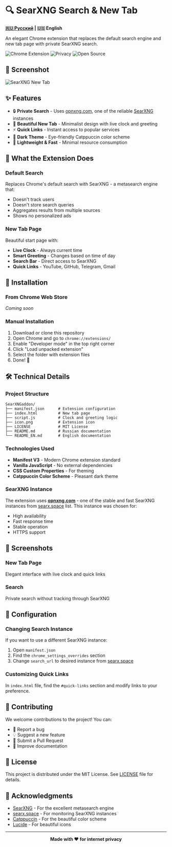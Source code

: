 # 🔍 SearXNG Search & New Tab

**[🇷🇺 Русский](README.md) | 🇺🇸 English**

An elegant Chrome extension that replaces the default search engine and new tab page with private SearXNG search.

![Chrome Extension](https://img.shields.io/badge/Chrome-Extension-4285F4?style=for-the-badge&logo=googlechrome&logoColor=white)
![Privacy](https://img.shields.io/badge/Privacy-Focused-00C851?style=for-the-badge&logo=shield&logoColor=white)
![Open Source](https://img.shields.io/badge/Open-Source-FF6B35?style=for-the-badge&logo=opensourceinitiative&logoColor=white)

## 📸 Screenshot

![SearXNG New Tab](https://raw.githubusercontent.com/Nelyfa/SearXNGaddon/refs/heads/main/screen.png)

## ✨ Features

- 🔒 **Private Search** - Uses [opnxng.com](https://opnxng.com/), one of the reliable [SearXNG](https://searx.space/) instances
- 🎨 **Beautiful New Tab** - Minimalist design with live clock and greeting
- ⚡ **Quick Links** - Instant access to popular services
- 🌙 **Dark Theme** - Eye-friendly Catppuccin color scheme
- 🚀 **Lightweight & Fast** - Minimal resource consumption

## 🎯 What the Extension Does

### Default Search
Replaces Chrome's default search with SearXNG - a metasearch engine that:
- Doesn't track users
- Doesn't store search queries
- Aggregates results from multiple sources
- Shows no personalized ads

### New Tab Page
Beautiful start page with:
- **Live Clock** - Always current time
- **Smart Greeting** - Changes based on time of day
- **Search Bar** - Direct access to SearXNG
- **Quick Links** - YouTube, GitHub, Telegram, Gmail

## 🚀 Installation

### From Chrome Web Store
*Coming soon*

### Manual Installation
1. Download or clone this repository
2. Open Chrome and go to `chrome://extensions/`
3. Enable "Developer mode" in the top right corner
4. Click "Load unpacked extension"
5. Select the folder with extension files
6. Done! 🎉

## 🛠️ Technical Details

### Project Structure
```
SearXNGaddon/
├── manifest.json      # Extension configuration
├── index.html         # New tab page
├── script.js          # Clock and greeting logic
├── icon.png           # Extension icon
├── LICENSE            # MIT License
├── README.md          # Russian documentation
└── README_EN.md       # English documentation
```

### Technologies Used
- **Manifest V3** - Modern Chrome extension standard
- **Vanilla JavaScript** - No external dependencies
- **CSS Custom Properties** - For theming
- **Catppuccin Color Scheme** - Pleasant dark theme

### SearXNG Instance
The extension uses **[opnxng.com](https://opnxng.com/)** - one of the stable and fast SearXNG instances from [searx.space](https://searx.space/) list. This instance was chosen for:
- High availability
- Fast response time
- Stable operation
- HTTPS support

## 🎨 Screenshots

### New Tab Page
Elegant interface with live clock and quick links

### Search
Private search without tracking through SearXNG

## 🔧 Configuration

### Changing Search Instance
If you want to use a different SearXNG instance:

1. Open `manifest.json`
2. Find the `chrome_settings_overrides` section
3. Change `search_url` to desired instance from [searx.space](https://searx.space/)

### Customizing Quick Links
In `index.html` file, find the `#quick-links` section and modify links to your preference.

## 🤝 Contributing

We welcome contributions to the project! You can:

- 🐛 Report a bug
- 💡 Suggest a new feature
- 🔧 Submit a Pull Request
- 📖 Improve documentation

## 📄 License

This project is distributed under the MIT License. See [LICENSE](LICENSE) file for details.

## 🙏 Acknowledgments

- [SearXNG](https://github.com/searxng/searxng) - For the excellent metasearch engine
- [searx.space](https://searx.space/) - For monitoring SearXNG instances
- [Catppuccin](https://catppuccin.com/) - For the beautiful color scheme
- [Lucide](https://lucide.dev/) - For beautiful icons

---

<div align="center">
  <strong>Made with ❤️ for internet privacy</strong>
</div>